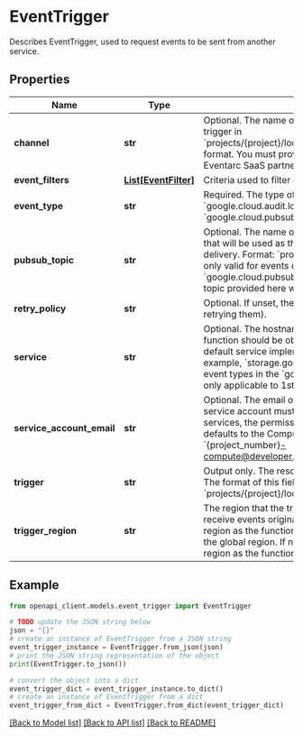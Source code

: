 # EventTrigger

Describes EventTrigger, used to request events to be sent from another service.

## Properties

Name | Type | Description | Notes
------------ | ------------- | ------------- | -------------
**channel** | **str** | Optional. The name of the channel associated with the trigger in &#x60;projects/{project}/locations/{location}/channels/{channel}&#x60; format. You must provide a channel to receive events from Eventarc SaaS partners. | [optional] 
**event_filters** | [**List[EventFilter]**](EventFilter.md) | Criteria used to filter events. | [optional] 
**event_type** | **str** | Required. The type of event to observe. For example: &#x60;google.cloud.audit.log.v1.written&#x60; or &#x60;google.cloud.pubsub.topic.v1.messagePublished&#x60;. | [optional] 
**pubsub_topic** | **str** | Optional. The name of a Pub/Sub topic in the same project that will be used as the transport topic for the event delivery. Format: &#x60;projects/{project}/topics/{topic}&#x60;. This is only valid for events of type &#x60;google.cloud.pubsub.topic.v1.messagePublished&#x60;. The topic provided here will not be deleted at function deletion. | [optional] 
**retry_policy** | **str** | Optional. If unset, then defaults to ignoring failures (i.e. not retrying them). | [optional] 
**service** | **str** | Optional. The hostname of the service that 1st Gen function should be observed. If no string is provided, the default service implementing the API will be used. For example, &#x60;storage.googleapis.com&#x60; is the default for all event types in the &#x60;google.storage&#x60; namespace. The field is only applicable to 1st Gen functions. | [optional] 
**service_account_email** | **str** | Optional. The email of the trigger&#39;s service account. The service account must have permission to invoke Cloud Run services, the permission is &#x60;run.routes.invoke&#x60;. If empty, defaults to the Compute Engine default service account: &#x60;{project_number}-compute@developer.gserviceaccount.com&#x60;. | [optional] 
**trigger** | **str** | Output only. The resource name of the Eventarc trigger. The format of this field is &#x60;projects/{project}/locations/{region}/triggers/{trigger}&#x60;. | [optional] [readonly] 
**trigger_region** | **str** | The region that the trigger will be in. The trigger will only receive events originating in this region. It can be the same region as the function, a different region or multi-region, or the global region. If not provided, defaults to the same region as the function. | [optional] 

## Example

```python
from openapi_client.models.event_trigger import EventTrigger

# TODO update the JSON string below
json = "{}"
# create an instance of EventTrigger from a JSON string
event_trigger_instance = EventTrigger.from_json(json)
# print the JSON string representation of the object
print(EventTrigger.to_json())

# convert the object into a dict
event_trigger_dict = event_trigger_instance.to_dict()
# create an instance of EventTrigger from a dict
event_trigger_from_dict = EventTrigger.from_dict(event_trigger_dict)
```
[[Back to Model list]](../README.md#documentation-for-models) [[Back to API list]](../README.md#documentation-for-api-endpoints) [[Back to README]](../README.md)



